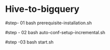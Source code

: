 # Hive-to-bigquery
#step- 01
bash prerequisite-installation.sh

#step - 02
bash auto-conf-setup-incremental.sh

#step -03
bash start.sh
